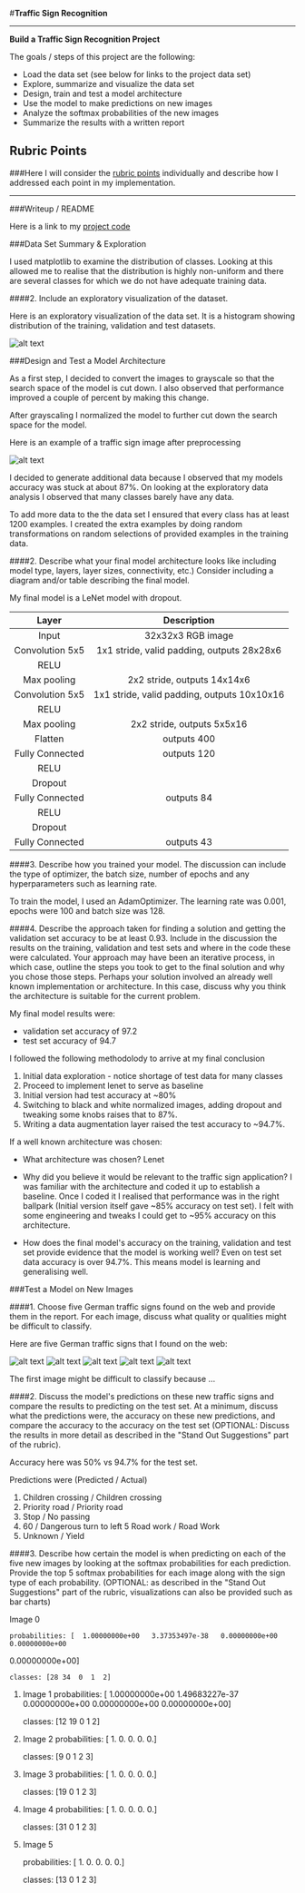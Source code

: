 #**Traffic Sign Recognition** 


---

**Build a Traffic Sign Recognition Project**

The goals / steps of this project are the following:
* Load the data set (see below for links to the project data set)
* Explore, summarize and visualize the data set
* Design, train and test a model architecture
* Use the model to make predictions on new images
* Analyze the softmax probabilities of the new images
* Summarize the results with a written report


[//]: # (Image References)
[image1]: ./images/hist.png "Histogram"
[image2]: ./images/grayscale.png "Grayscaling"
[image3]: ./images/init_distrib.png "Initial distribution"
[image4]: ./images/post_distrib.png "Post distribution"
[image5]: ./images/processed.png "Processed"
[image6]: ./extra_signs/sign1.jpg "sign1"
[image7]: ./extra_signs/sign2.jpg "sign2"
[image8]: ./extra_signs/sign3.jpg "sign3"
[image9]: ./extra_signs/sign4.jpg "sign4"
[image10]: ./extra_signs/sign5.jpg "sign5"


## Rubric Points
###Here I will consider the [rubric points](https://review.udacity.com/#!/rubrics/481/view) individually and describe how I addressed each point in my implementation.  

---
###Writeup / README

Here is a link to my [project code](https://github.com/deepankarsharma/udacity_traffic_signs/blob/master/Traffic_Sign_Classifier.ipynb)

###Data Set Summary & Exploration

I used matplotlib to examine the distribution of classes. Looking at this allowed me to realise that the distribution is highly non-uniform and there are several classes for which we do not have adequate training data. 

####2. Include an exploratory visualization of the dataset.

Here is an exploratory visualization of the data set. It is a histogram showing distribution of the training, validation and test datasets.

![alt text][image1]

###Design and Test a Model Architecture


As a first step, I decided to convert the images to grayscale so that the search space of the model is cut down. I also observed that performance improved a couple of percent by making this change. 

After grayscaling I normalized the model to further cut down the search space for the model.

Here is an example of a traffic sign image after preprocessing

![alt text][image5]

I decided to generate additional data because I observed that my models accuracy was stuck at about 87%. On looking at the exploratory data analysis I observed that many classes barely have any data.

To add more data to the the data set I ensured that every class has at least 1200 examples. I created the extra examples by doing random transformations on random selections of provided examples in the training data.


####2. Describe what your final model architecture looks like including model type, layers, layer sizes, connectivity, etc.) Consider including a diagram and/or table describing the final model.

My final model is a LeNet model with dropout.

| Layer         		|     Description	        					| 
|:---------------------:|:---------------------------------------------:| 
| Input         		| 32x32x3 RGB image   							| 
| Convolution 5x5     	| 1x1 stride, valid padding, outputs 28x28x6	|
| RELU					|												|
| Max pooling	      	| 2x2 stride,  outputs 14x14x6  				|
| Convolution 5x5     	| 1x1 stride, valid padding, outputs 10x10x16	|
| RELU					|												|
| Max pooling	      	| 2x2 stride,  outputs 5x5x16   				|
| Flatten    	      	| outputs 400                    				|
| Fully Connected    	| outputs 120                    				|
| RELU					|												|
| Dropout				|												|
| Fully Connected    	| outputs 84                    				|
| RELU					|												|
| Dropout				|												|
| Fully Connected    	| outputs 43                    				|


####3. Describe how you trained your model. The discussion can include the type of optimizer, the batch size, number of epochs and any hyperparameters such as learning rate.

To train the model, I used an AdamOptimizer. The learning rate was 0.001, epochs were 100 and batch size was 128. 

####4. Describe the approach taken for finding a solution and getting the validation set accuracy to be at least 0.93. Include in the discussion the results on the training, validation and test sets and where in the code these were calculated. Your approach may have been an iterative process, in which case, outline the steps you took to get to the final solution and why you chose those steps. Perhaps your solution involved an already well known implementation or architecture. In this case, discuss why you think the architecture is suitable for the current problem.

My final model results were:
* validation set accuracy of 97.2
* test set accuracy of 94.7

I followed the following methodolody to arrive at my final conclusion

1. Initial data exploration - notice shortage of test data for many classes
2. Proceed to implement lenet to serve as baseline
3. Initial version had test accuracy at ~80%
4. Switching to black and white normalized images, adding dropout and tweaking some knobs raises that to 87%.
5. Writing a data augmentation layer raised the test accuracy to ~94.7%.  

If a well known architecture was chosen:
* What architecture was chosen?
Lenet
* Why did you believe it would be relevant to the traffic sign application?
I was familiar with the architecture and coded it up to establish a baseline. Once I coded it I realised that performance was in the right ballpark (Initial version itself gave ~85% accuracy on test set). I felt with some engineering and tweaks I could get to ~95% accuracy on this architecture. 

* How does the final model's accuracy on the training, validation and test set provide evidence that the model is working well?
Even on test set data accuracy is over 94.7%. This means model is learning and generalising well.
 

###Test a Model on New Images

####1. Choose five German traffic signs found on the web and provide them in the report. For each image, discuss what quality or qualities might be difficult to classify.

Here are five German traffic signs that I found on the web:

![alt text][image6]
![alt text][image7]
![alt text][image8] 
![alt text][image9]
![alt text][image10]

The first image might be difficult to classify because ...

####2. Discuss the model's predictions on these new traffic signs and compare the results to predicting on the test set. At a minimum, discuss what the predictions were, the accuracy on these new predictions, and compare the accuracy to the accuracy on the test set (OPTIONAL: Discuss the results in more detail as described in the "Stand Out Suggestions" part of the rubric).

Accuracy here was 50% vs 94.7% for the test set. 

Predictions were (Predicted / Actual)
1. Children crossing / Children crossing
2. Priority road / Priority road
3. Stop / No passing 
4. 60 / Dangerous turn to left
5  Road work / Road Work
6. Unknown / Yield



####3. Describe how certain the model is when predicting on each of the five new images by looking at the softmax probabilities for each prediction. Provide the top 5 softmax probabilities for each image along with the sign type of each probability. (OPTIONAL: as described in the "Stand Out Suggestions" part of the rubric, visualizations can also be provided such as bar charts)


Image 0 

	probabilities: [  1.00000000e+00   3.37353497e-38   0.00000000e+00   0.00000000e+00
   0.00000000e+00] 

	classes: [28 34  0  1  2]

1. Image 1 
	probabilities: [  1.00000000e+00   1.49683227e-37   0.00000000e+00   0.00000000e+00
   0.00000000e+00] 

	classes: [12 19  0  1  2]

2. Image 2 
	probabilities: [ 1.  0.  0.  0.  0.] 

	classes: [9 0 1 2 3]

3. Image 3 
	probabilities: [ 1.  0.  0.  0.  0.] 

	classes: [19  0  1  2  3]

4. Image 4 
	probabilities: [ 1.  0.  0.  0.  0.] 

	classes: [31  0  1  2  3]

5. Image 5 

	probabilities: [ 1.  0.  0.  0.  0.] 
	
	classes: [13  0  1  2  3]




